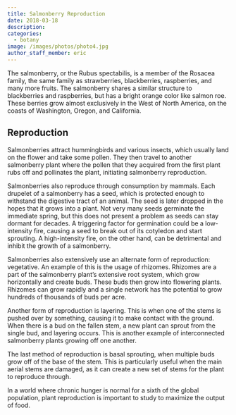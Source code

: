 ```yaml
---
title: Salmonberry Reproduction
date: 2018-03-18
description: 
categories:
  - botany
image: /images/photos/photo4.jpg
author_staff_member: eric
---
```


The salmonberry, or the Rubus spectabilis, is a member of the Rosacea family, the same family as strawberries, blackberries, raspberries, and many more fruits.
The salmonberry shares a similar structure to blackberries and raspberries, but has a bright orange color like salmon roe.
These berries grow almost exclusively in the West of North America, on the coasts of Washington, Oregon, and California.

## Reproduction  

Salmonberries attract hummingbirds and various insects, which usually land on the flower and take some pollen.
They then travel to another salmonberry plant where the pollen that they acquired from the first plant rubs off and pollinates the plant, initiating salmonberry reproduction.

Salmonberries also reproduce through consumption by mammals.
Each drupelet of a salmonberry has a seed, which is protected enough to withstand the digestive tract of an animal.
The seed is later dropped in the hopes that it grows into a plant.
Not very many seeds germinate the immediate spring, but this does not present a problem as seeds can stay dormant for decades.
A triggering factor for germination could be a low-intensity fire, causing a seed to break out of its cotyledon and start sprouting.
A high-intensity fire, on the other hand, can be detrimental and inhibit the growth of a salmonberry.

Salmonberries also extensively use an alternate form of reproduction: vegetative.
An example of this is the usage of rhizomes.
Rhizomes are a part of the salmonberry plant’s extensive root system, which grow horizontally and create buds. 
These buds then grow into flowering plants.
Rhizomes can grow rapidly and a single network has the potential to grow hundreds of thousands of buds per acre.  

Another form of reproduction is layering.
This is when one of the stems is pushed over by something, causing it to make contact with the ground.
When there is a bud on the fallen stem, a new plant can sprout from the single bud, and layering occurs.
This is another example of interconnected salmonberry plants growing off one another.

The last method of reproduction is basal sprouting, when multiple buds grow off of the base of the stem.
This is particularly useful when the main aerial stems are damaged, as it can create a new set of stems for the plant to reproduce through.

In a world where chronic hunger is normal for a sixth of the global population, plant reproduction is important to study to maximize the output of food.

 

